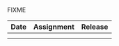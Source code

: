 FIXME

| Date | Assignment | Release |
|------|------------|---------|
|      |            |         |
|      |            |         |